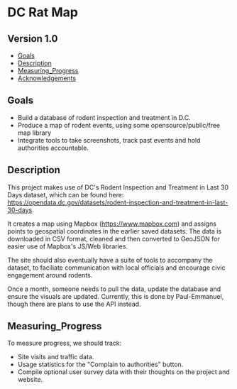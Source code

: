 # DC Rat Map
## Version 1.0

- [Goals](#goals)
- [Description](#description)
- [Measuring_Progress](#measuring_progress)
- [Acknowledgements](#acknowledgements)

## Goals

- Build a database of rodent inspection and treatment in D.C. 
- Produce a map of rodent events, using some opensource/public/free map library
- Integrate tools to take screenshots, track past events and hold authorities accountable. 

## Description 

This project makes use of DC's Rodent Inspection and Treatment in Last 30 Days dataset, which can be found here: https://opendata.dc.gov/datasets/rodent-inspection-and-treatment-in-last-30-days. 

It creates a map using Mapbox (https://www.mapbox.com) and assigns points to geospatial coordinates in the earlier saved datasets. The data is downloaded in CSV format, cleaned and then converted to GeoJSON for easier use of Mapbox's JS/Web libraries. 

The site should also eventually have a suite of tools to accompany the dataset, to faciliate communication with local officials and encourage civic engagement around rodents. 

Once a month, someone needs to pull the data, update the database and ensure the visuals are updated. Currently, this is done by Paul-Emmanuel, though there are plans to use the API instead. 

## Measuring_Progress

To measure progress, we should track: 
- Site visits and traffic data.
- Usage statistics for the "Complain to authorities" button. 
- Compile optional user survey data with their thoughts on the project and website. 
